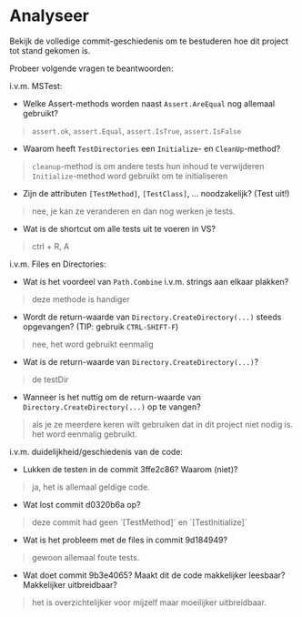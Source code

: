# Analyseer

Bekijk de volledige commit-geschiedenis om te bestuderen hoe dit project tot stand gekomen is.

Probeer volgende vragen te beantwoorden:

i.v.m. MSTest:

- Welke Assert-methods worden naast `Assert.AreEqual` nog allemaal gebruikt?

> `assert.ok`, `assert.Equal`, `assert.IsTrue`, `assert.IsFalse` 

- Waarom heeft `TestDirectories` een `Initialize`- en `CleanUp`-method?

> `cleanup`-method is om andere tests hun inhoud te verwijderen
> `Initialize`-method word gebruikt om te initialiseren

- Zijn de attributen `[TestMethod]`, `[TestClass]`, ... noodzakelijk? (Test uit!)

> nee, je kan ze veranderen en dan nog werken je tests.

- Wat is de shortcut om alle tests uit te voeren in VS?

> ctrl + R, A

i.v.m. Files en Directories:

- Wat is het voordeel van `Path.Combine` i.v.m. strings aan elkaar plakken?

> deze methode is handiger

- Wordt de return-waarde van `Directory.CreateDirectory(...)` steeds opgevangen? (TIP: gebruik `CTRL-SHIFT-F`)

> nee, het word gebruikt eenmalig

- Wat is de return-waarde van `Directory.CreateDirectory(...)`?

> de testDir

- Wanneer is het nuttig om de return-waarde van `Directory.CreateDirectory(...)` op te vangen?

> als je ze meerdere keren wilt gebruiken dat in dit project niet nodig is. het word eenmalig gebruikt.


i.v.m. duidelijkheid/geschiedenis van de code:

- Lukken de testen in de commit 3ffe2c86? Waarom (niet)?

> ja, het is allemaal geldige code.

- Wat lost commit d0320b6a op?

> deze commit had geen ´[TestMethod]´ en ´[TestInitialize]´

- Wat is het probleem met de files in commit 9d184949?

> gewoon allemaal foute tests.

- Wat doet commit 9b3e4065? Maakt dit de code makkelijker leesbaar? Makkelijker uitbreidbaar?

> het is overzichtelijker voor mijzelf maar moeilijker uitbreidbaar.


